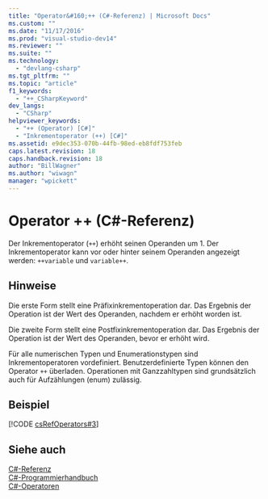 ```yaml
---
title: "Operator&#160;++ (C#-Referenz) | Microsoft Docs"
ms.custom: ""
ms.date: "11/17/2016"
ms.prod: "visual-studio-dev14"
ms.reviewer: ""
ms.suite: ""
ms.technology: 
  - "devlang-csharp"
ms.tgt_pltfrm: ""
ms.topic: "article"
f1_keywords: 
  - "++_CSharpKeyword"
dev_langs: 
  - "CSharp"
helpviewer_keywords: 
  - "++ (Operator) [C#]"
  - "Inkrementoperator (++) [C#]"
ms.assetid: e9dec353-070b-44fb-98ed-eb8fdf753feb
caps.latest.revision: 18
caps.handback.revision: 18
author: "BillWagner"
ms.author: "wiwagn"
manager: "wpickett"
---
```

# Operator&#160;++ (C#-Referenz)
Der Inkrementoperator \(`++`\) erhöht seinen Operanden um 1. Der Inkrementoperator kann vor oder hinter seinem Operanden angezeigt werden: `++variable` und `variable++`.  
  
## Hinweise  
 Die erste Form stellt eine Präfixinkrementoperation dar. Das Ergebnis der Operation ist der Wert des Operanden, nachdem er erhöht worden ist.  
  
 Die zweite Form stellt eine Postfixinkrementoperation dar. Das Ergebnis der Operation ist der Wert des Operanden, bevor er erhöht wird.  
  
 Für alle numerischen Typen und Enumerationstypen sind Inkrementoperatoren vordefiniert. Benutzerdefinierte Typen können den Operator `++` überladen. Operationen mit Ganzzahltypen sind grundsätzlich auch für Aufzählungen \(enum\) zulässig.  
  
## Beispiel  
 [!CODE [csRefOperators#3](../CodeSnippet/VS_Snippets_VBCSharp/csrefOperators#3)]  
  
## Siehe auch  
 [C\#\-Referenz](../../../csharp/language-reference/index.md)   
 [C\#\-Programmierhandbuch](../../../csharp/programming-guide/index.md)   
 [C\#\-Operatoren](../../../csharp/language-reference/operators/index.md)